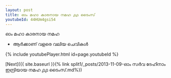 ```yaml
---
layout: post
title: ഓം മഹാ കാരനായ നമഹ ൧൧ ടൈംസ്
youtubeId: 44HUm4gsi54
---
```

 
 
 ഓം മഹാ കാരനായ നമഹ 
 
 -  ആർക്കാണ് വളരെ വലിയ ചെവികൾ 
 
  
 
  
 
 
 
 
 
 


{% include youtubePlayer.html id=page.youtubeId %}
 
[Next]({{ site.baseurl }}{% link  split1/_posts/2013-11-09-ഓം സർവ ദേഹിനാം ഇന്ദ്രിയായ നമഹ ൧൧ ടൈംസ്.md%})
 
